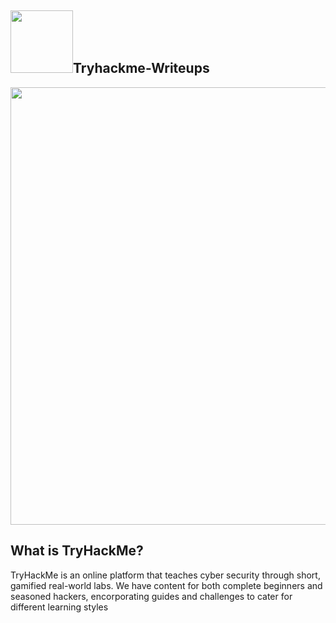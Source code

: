 ## <img src="https://assets.tryhackme.com/img/THMlogo.png" width="100px">Tryhackme-Writeups
<img src="https://blog.tryhackme.com/content/images/2020/08/1.png" width="700px">

## What is TryHackMe?
<p>
TryHackMe is an online platform that teaches cyber security through short, gamified real-world labs. We have content for both complete beginners and seasoned hackers, encorporating guides and challenges to cater for different learning styles
</p>

